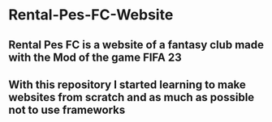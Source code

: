 # Rental-Pes-FC-Website
## Rental Pes FC is a website of a fantasy club made with the Mod of the game FIFA 23
## With this repository I started learning to make websites from scratch and as much as possible not to use frameworks
